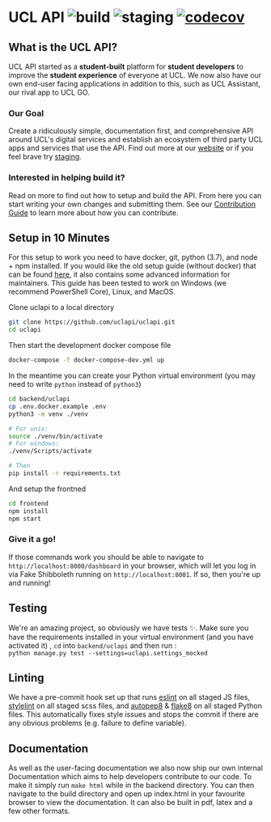 # UCL API ![build](https://img.shields.io/github/actions/workflow/status/uclapi/uclapi/workflow.yml?label=build) ![staging](https://img.shields.io/github/workflow/status/uclapi/uclapi/workflow.yml?label=staging) [![codecov](https://codecov.io/gh/uclapi/uclapi/branch/master/graph/badge.svg)](https://codecov.io/gh/uclapi/uclapi)

## What is the UCL API?
UCL API started as a **student-built** platform for **student developers** to improve the **student experience** of everyone at UCL. We now also have our own end-user facing applications in addition to this, such as UCL Assistant, our rival app to UCL GO.

### Our Goal
Create a ridiculously simple, documentation first, and comprehensive API around UCL's digital services and establish an ecosystem of third party UCL apps and services that use the API. Find out more at our [website](https://uclapi.com) or if you feel brave try [staging](https://staging.ninja).

### Interested in helping build it?
Read on more to find out how to setup and build the API. From here you can start writing your own changes and submitting them. See our [Contribution Guide](CONTRIBUTING.md) to learn more about how you can contribute.

## Setup in 10 Minutes
For this setup to work you need to have docker, git, python (3.7), and node + npm installed. If you would like the old setup guide (without docker) that can be found [here](README_SETUP.md), it also contains some advanced information for maintainers. This guide has been tested to work on Windows (we recommend PowerShell Core), Linux, and MacOS.

Clone uclapi to a local directory
```bash
git clone https://github.com/uclapi/uclapi.git
cd uclapi
```

Then start the development docker compose file
```bash
docker-compose -f docker-compose-dev.yml up
```

In the meantime you can create your Python virtual environment (you may need to write `python` instead of `python3`)
```bash
cd backend/uclapi
cp .env.docker.example .env
python3 -m venv ./venv

# For unix:
source ./venv/bin/activate
# For windows:
./venv/Scripts/activate

# Then
pip install -r requirements.txt
```

And setup the frontned
```bash
cd frontend
npm install
npm start
```

### Give it a go!
If those commands work you should be able to navigate to `http://localhost:8000/dashboard` in your browser, which will let you log in via Fake Shibboleth running on `http://localhost:8001`. If so, then you're up and running!

## Testing
We're an amazing project, so obviously we have tests :sparkles:. Make sure you have the requirements installed in your virtual environment (and you have activated it) , `cd` into `backend/uclapi` and then run :  
`python manage.py test --settings=uclapi.settings_mocked`

## Linting
We have a pre-commit hook set up that runs [eslint](https://eslint.org/) on all staged JS files, [stylelint](https://github.com/stylelint/stylelint) on all staged scss files, and [autopep8](https://github.com/hhatto/autopep8) & [flake8](http://flake8.pycqa.org/en/latest/) on all staged Python files. This automatically fixes style issues and stops the commit if there are any obvious problems (e.g. failure to define variable).

## Documentation
As well as the user-facing documentation we also now ship our own internal Documentation which aims to help developers contribute to our code. To make it simply run ```make html``` while in the backend directory. You can then navigate to the build directory and open up index.html in your favourite browser to view the documentation. It can also be built in pdf, latex and a few other formats.
